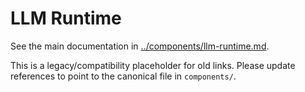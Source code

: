 # LLM Runtime

See the main documentation in [../components/llm-runtime.md](../components/llm-runtime.md).

This is a legacy/compatibility placeholder for old links. Please update references to point to the canonical file in `components/`.
